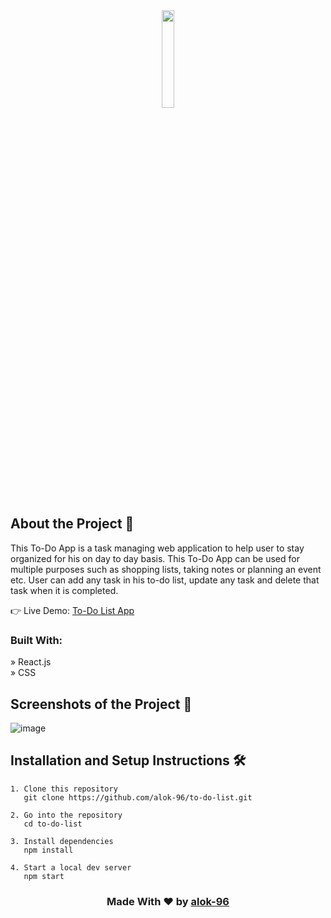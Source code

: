 <div align='center'><img style="width:20%" src='https://github.com/alok-96/to-do-list/assets/90456532/cbf8ef8d-e4d4-4b2a-97f3-a78c0310bba4'/></div>

## About the Project 📂
This To-Do App is a task managing web application to help user to stay organized for his on day to day basis. This To-Do App can be used for multiple purposes such as shopping lists, taking notes or planning an event etc. User can add any task in his to-do list, update any task and delete that task when it is completed.

👉 Live Demo:  <a href='https://to-do-app-alok96.netlify.app/'>To-Do List App</a>

### Built With:

» React.js <br />
» CSS <br />


## Screenshots of the Project 📸

![image](https://github.com/alok-96/to-do-list/assets/90456532/672df13f-6d4a-4c1c-ac98-9c9066aef5d0)



## Installation and Setup Instructions 🛠️

```
1. Clone this repository
   git clone https://github.com/alok-96/to-do-list.git

2. Go into the repository
   cd to-do-list

3. Install dependencies
   npm install

4. Start a local dev server
   npm start
```
<h3 align='center'>Made With ❤️ by <a href='https://github.com/alok-96' >alok-96</a></h3>
